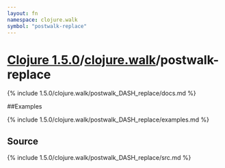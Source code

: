 ```yaml
---
layout: fn
namespace: clojure.walk
symbol: "postwalk-replace"
---
```


# [Clojure 1.5.0](../../)/[clojure.walk](../)/postwalk-replace

{% include 1.5.0/clojure.walk/postwalk_DASH_replace/docs.md %}

##Examples

{% include 1.5.0/clojure.walk/postwalk_DASH_replace/examples.md %}
## Source
{% include 1.5.0/clojure.walk/postwalk_DASH_replace/src.md %}

